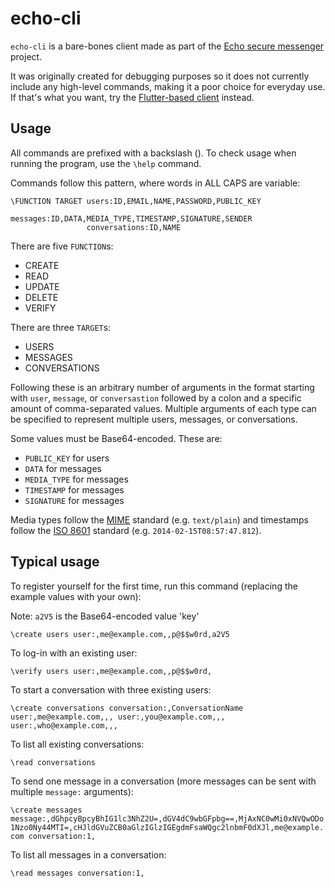 # echo-cli

`echo-cli` is a bare-bones client made as part of the [Echo secure messenger](https://github.com/mzyzc/echo) project.

It was originally created for debugging purposes so it does not currently include any high-level commands, making it a poor choice for everyday use. If that's what you want, try the [Flutter-based client](https://github.com/mzyzc/echo_client) instead.

## Usage

All commands are prefixed with a backslash (\). To check usage when running the program, use the `\help` command.

Commands follow this pattern, where words in ALL CAPS are variable:

```
\FUNCTION TARGET users:ID,EMAIL,NAME,PASSWORD,PUBLIC_KEY
                 messages:ID,DATA,MEDIA_TYPE,TIMESTAMP,SIGNATURE,SENDER
                 conversations:ID,NAME
```

There are five `FUNCTION`s:

- CREATE
- READ
- UPDATE
- DELETE
- VERIFY

There are three `TARGET`s:

- USERS
- MESSAGES
- CONVERSATIONS

Following these is an arbitrary number of arguments in the format starting with `user`, `message`, or `conversastion` followed by a colon and a specific amount of comma-separated values. Multiple arguments of each type can be specified to represent multiple users, messages, or conversations.

Some values must be Base64-encoded. These are:

- `PUBLIC_KEY` for users
- `DATA` for messages
- `MEDIA_TYPE` for messages
- `TIMESTAMP` for messages
- `SIGNATURE` for messages

Media types follow the [MIME](https://en.wikipedia.org/wiki/Media_type) standard (e.g. `text/plain`) and timestamps follow the [ISO 8601](https://en.wikipedia.org/wiki/ISO_8601) standard (e.g. `2014-02-15T08:57:47.812`).

## Typical usage

To register yourself for the first time, run this command (replacing the example values with your own):

Note: `a2V5` is the Base64-encoded value 'key'

`\create users user:,me@example.com,,p@$$w0rd,a2V5`

To log-in with an existing user:

`\verify users user:,me@example.com,,p@$$w0rd,`

To start a conversation with three existing users:

`\create conversations conversation:,ConversationName user:,me@example.com,,, user:,you@example.com,,, user:,who@example.com,,,`

To list all existing conversations:

`\read conversations`

To send one message in a conversation (more messages can be sent with multiple `message:` arguments):

`\create messages message:,dGhpcyBpcyBhIG1lc3NhZ2U=,dGV4dC9wbGFpbg==,MjAxNC0wMi0xNVQwODo1Nzo0Ny44MTI=,cHJldGVuZCB0aGlzIGlzIGEgdmFsaWQgc2lnbmF0dXJl,me@example.com conversation:1,`

To list all messages in a conversation:

`\read messages conversation:1,`
